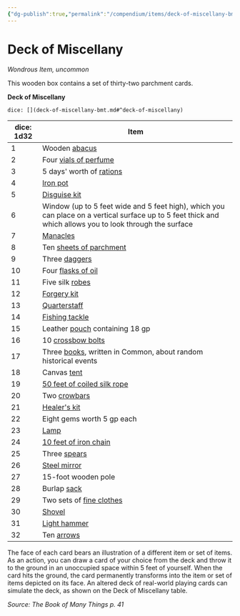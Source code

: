 ```yaml
---
{"dg-publish":true,"permalink":"/compendium/items/deck-of-miscellany-bmt/","tags":["compendium/src/5e/bmt","item/rarity/uncommon","item/wondrous"]}
---
```


# Deck of Miscellany
*Wondrous Item, uncommon*  


This wooden box contains a set of thirty-two parchment cards.

**Deck of Miscellany**

`dice: [](deck-of-miscellany-bmt.md#^deck-of-miscellany)`

| dice: 1d32 | Item |
|------------|------|
| 1 | Wooden [abacus](compendium/items/abacus.md) |
| 2 | Four [vials of perfume](compendium/items/perfume-vial.md) |
| 3 | 5 days' worth of [rations](compendium/items/rations-1-day.md) |
| 4 | [Iron pot](compendium/items/iron-pot.md) |
| 5 | [Disguise kit](compendium/items/disguise-kit.md) |
| 6 | Window (up to 5 feet wide and 5 feet high), which you can place on a vertical surface up to 5 feet thick and which allows you to look through the surface |
| 7 | [Manacles](compendium/items/manacles.md) |
| 8 | Ten [sheets of parchment](compendium/items/parchment-one-sheet.md) |
| 9 | Three [daggers](compendium/items/dagger.md) |
| 10 | Four [flasks of oil](compendium/items/oil-flask.md) |
| 11 | Five silk [robes](compendium/items/robes.md) |
| 12 | [Forgery kit](compendium/items/forgery-kit.md) |
| 13 | [Quarterstaff](compendium/items/quarterstaff.md) |
| 14 | [Fishing tackle](compendium/items/fishing-tackle.md) |
| 15 | Leather [pouch](compendium/items/pouch.md) containing 18 gp |
| 16 | 10 [crossbow bolts](compendium/items/crossbow-bolt.md) |
| 17 | Three [books](compendium/items/book.md), written in Common, about random historical events |
| 18 | Canvas [tent](compendium/items/two-person-tent.md) |
| 19 | [50 feet of coiled silk rope](compendium/items/silk-rope-50-feet.md) |
| 20 | Two [crowbars](compendium/items/crowbar.md) |
| 21 | [Healer's kit](compendium/items/healers-kit.md) |
| 22 | Eight gems worth 5 gp each |
| 23 | [Lamp](compendium/items/lamp.md) |
| 24 | [10 feet of iron chain](compendium/items/chain-10-feet.md) |
| 25 | Three [spears](compendium/items/spear.md) |
| 26 | [Steel mirror](compendium/items/steel-mirror.md) |
| 27 | 15-foot wooden pole |
| 28 | Burlap [sack](compendium/items/sack.md) |
| 29 | Two sets of [fine clothes](compendium/items/fine-clothes.md) |
| 30 | [Shovel](compendium/items/shovel.md) |
| 31 | [Light hammer](compendium/items/light-hammer.md) |
| 32 | Ten [arrows](compendium/items/arrow.md) |{ #deck-of-miscellany}


The face of each card bears an illustration of a different item or set of items. As an action, you can draw a card of your choice from the deck and throw it to the ground in an unoccupied space within 5 feet of yourself. When the card hits the ground, the card permanently transforms into the item or set of items depicted on its face. An altered deck of real-world playing cards can simulate the deck, as shown on the Deck of Miscellany table.

*Source: The Book of Many Things p. 41*